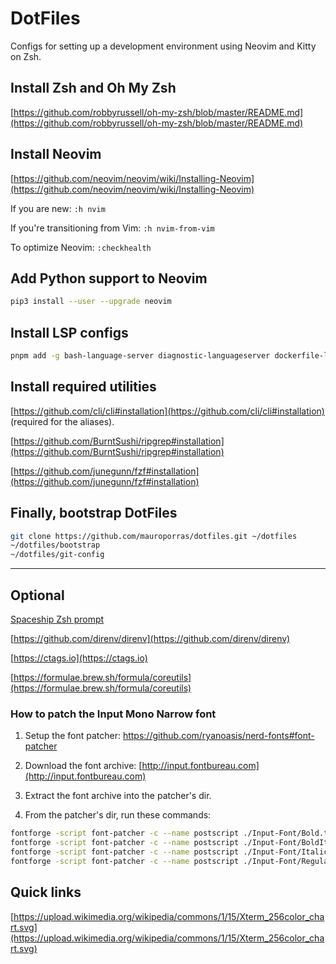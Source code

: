 # DotFiles

Configs for setting up a development environment using Neovim and Kitty on Zsh.

## Install Zsh and Oh My Zsh

[https://github.com/robbyrussell/oh-my-zsh/blob/master/README.md](https://github.com/robbyrussell/oh-my-zsh/blob/master/README.md)

## Install Neovim

[https://github.com/neovim/neovim/wiki/Installing-Neovim](https://github.com/neovim/neovim/wiki/Installing-Neovim)

If you are new: `:h nvim`

If you're transitioning from Vim: `:h nvim-from-vim`

To optimize Neovim: `:checkhealth`

## Add Python support to Neovim

```bash
pip3 install --user --upgrade neovim
```

## Install LSP configs

```bash
pnpm add -g bash-language-server diagnostic-languageserver dockerfile-language-server-nodejs neovim prettier stylelint-lsp svelte-language-server @tailwindcss/language-server typescript typescript-language-server vscode-langservers-extracted yaml-language-server
```

## Install required utilities

[https://github.com/cli/cli#installation](https://github.com/cli/cli#installation)
(required for the aliases).

[https://github.com/BurntSushi/ripgrep#installation](https://github.com/BurntSushi/ripgrep#installation)

[https://github.com/junegunn/fzf#installation](https://github.com/junegunn/fzf#installation)

## Finally, bootstrap DotFiles

```bash
git clone https://github.com/mauroporras/dotfiles.git ~/dotfiles
~/dotfiles/bootstrap
~/dotfiles/git-config
```

---

## Optional

[Spaceship Zsh prompt](https://github.com/spaceship-prompt/spaceship-prompt#installing)

[https://github.com/direnv/direnv](https://github.com/direnv/direnv)

[https://ctags.io](https://ctags.io)

[https://formulae.brew.sh/formula/coreutils](https://formulae.brew.sh/formula/coreutils)

### How to patch the Input Mono Narrow font

1. Setup the font patcher: https://github.com/ryanoasis/nerd-fonts#font-patcher

2. Download the font archive: [http://input.fontbureau.com](http://input.fontbureau.com)

3. Extract the font archive into the patcher's dir.

4. From the patcher's dir, run these commands:

```bash
fontforge -script font-patcher -c --name postscript ./Input-Font/Bold.ttf
fontforge -script font-patcher -c --name postscript ./Input-Font/BoldItalic.ttf
fontforge -script font-patcher -c --name postscript ./Input-Font/Italic.ttf
fontforge -script font-patcher -c --name postscript ./Input-Font/Regular.ttf
```

## Quick links

[https://upload.wikimedia.org/wikipedia/commons/1/15/Xterm_256color_chart.svg](https://upload.wikimedia.org/wikipedia/commons/1/15/Xterm_256color_chart.svg)

